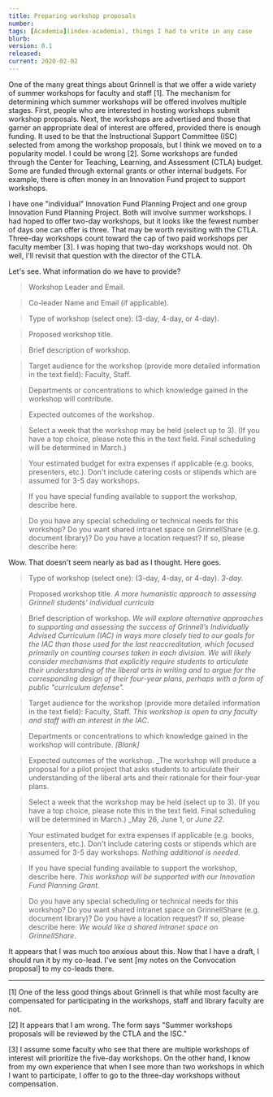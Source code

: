 ```yaml
---
title: Preparing workshop proposals
number: 
tags: [Academia](index-academia), things I had to write in any case
blurb: 
version: 0.1
released: 
current: 2020-02-02
---
```

One of the many great things about Grinnell is that we offer a wide
variety of summer workshops for faculty and staff [1].  The mechanism
for determining which summer workshops will be offered involves multiple
stages.  First, people who are interested in hosting workshops submit
workshop proposals.  Next, the workshops are advertised and those
that garner an appropriate deal of interest are offered, provided
there is enough funding.  It used to be that the Instructional
Support Committee (ISC) selected from among the workshop proposals,
but I think we moved on to a popularity model.  I could be wrong
[2].  Some workshops are funded through the Center for Teaching,
Learning, and Assessment (CTLA) budget.  Some are funded through
external grants or other internal budgets.  For example, there is
often money in an Innovation Fund project to support workshops.

I have one "individual" Innovation Fund Planning Project and one
group Innovation Fund Planning Project.  Both will involve summer
workshops.  I had hoped to offer two-day workshops, but it looks
like the fewest number of days one can offer is three.  That may
be worth revisiting with the CTLA.  Three-day workshops count toward
the cap of two paid workshops per faculty member [3].  I was hoping
that two-day workshops would not.  Oh well, I'll revisit that question
with the director of the CTLA.

Let's see.  What information do we have to provide?

> Workshop Leader and Email.

> Co-leader Name and Email (if applicable).

> Type of workshop (select one): (3-day, 4-day, or 4-day).

> Proposed workshop title.

> Brief description of workshop.

> Target audience for the workshop (provide more detailed information in the text field): Faculty, Staff.

> Departments or concentrations to which knowledge gained in the workshop will contribute.

> Expected outcomes of the workshop.

> Select a week that the workshop may be held (select up to 3).
(If you have a top choice, please note this in the text field. Final
scheduling will be determined in March.)

> Your estimated budget for extra expenses if applicable (e.g. books, presenters, etc.).  Don't include catering costs or stipends which are assumed for 3-5 day workshops.

> If you have special funding available to support the workshop, describe here.

> Do you have any special scheduling or technical needs for this workshop?  Do you want shared intranet space on GrinnellShare (e.g. document library)?  Do you have a location request?  If so, please describe here:

Wow.  That doesn't seem nearly as bad as I thought.  Here goes.

> Type of workshop (select one): (3-day, 4-day, or 4-day). _3-day._

> Proposed workshop title.  _A more humanistic approach to assessing Grinnell students' individual curricula_

> Brief description of workshop. _We will explore alternative approaches to supporting and assessing the success of Grinnell’s Individually Advised Curriculum (IAC) in ways more closely tied to our goals for the IAC than those used for the last reaccreditation, which focused primarily on counting courses taken in each division. We will likely consider mechanisms that explicitly require students to articulate their understanding of the liberal arts in writing and to argue for the corresponding design of their four-year plans, perhaps with a form of public "curriculum defense"._

> Target audience for the workshop (provide more detailed information in the text field): Faculty, Staff.  _This workshop is open to any faculty and staff with an interest in the IAC._

> Departments or concentrations to which knowledge gained in the workshop will contribute.  _[Blank]_

> Expected outcomes of the workshop.  _The workshop will produce a proposal
for a pilot project that asks students to articulate their understanding
of the liberal arts and their rationale for their four-year plans.

> Select a week that the workshop may be held (select up to 3).
(If you have a top choice, please note this in the text field. Final
scheduling will be determined in March.)  _May 26, June 1, or _June 22_.

> Your estimated budget for extra expenses if applicable (e.g. books, presenters, etc.).  Don't include catering costs or stipends which are assumed for 3-5 day workshops. _Nothing additional is needed._

> If you have special funding available to support the workshop, describe here.  _This workshop will be supported with our Innovation Fund Planning Grant._

> Do you have any special scheduling or technical needs for this workshop?  Do you want shared intranet space on GrinnellShare (e.g. document library)?  Do you have a location request?  If so, please describe here: _We would like a shared intranet space on GrinnellShare_.

It appears that I was much too anxious about this.  Now that I have a
draft, I should run it by my co-lead.  I've sent [my notes on the 
Convocation proposal] to my co-leads there.

---

[1] One of the less good things about Grinnell is that while most
faculty are compensated for participating in the workshops, staff
and library faculty are not.

[2] It appears that I am wrong.  The form says "Summer workshops
proposals will be reviewed by the CTLA and the ISC."

[3] I assume some faculty who see that there are multiple workshops
of interest will prioritize the five-day workshops.  On the other hand, 
I know from my own experience that when I see more than two workshops
in which I want to participate, I offer to go to the three-day workshops
without compensation.
